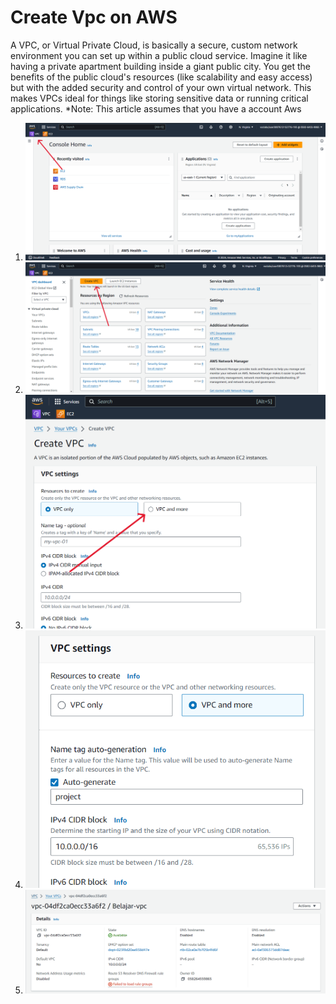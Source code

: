 # Create Vpc on AWS

A VPC, or Virtual Private Cloud, is basically a secure, custom network environment you can set up within a public cloud service.  Imagine it like having a private apartment building inside a giant public city.  You get the benefits of the public cloud's resources (like scalability and easy access) but with the added security and control of your own virtual network.  This makes VPCs ideal for things like storing sensitive data or running critical applications.
*Note: This article assumes that you have a account Aws

1. ![aws dashboard](https://github.com/panntod/MySql-RDS-on-Aws/blob/main/Create%20Vpc/dashboard-vpc.png?raw=true)
2. ![create vpc](https://github.com/panntod/MySql-RDS-on-Aws/blob/main/Create%20Vpc/create-vpc.png?raw=true)
3. ![dashboard create vpc](https://github.com/panntod/MySql-RDS-on-Aws/blob/main/Create%20Vpc/dashboard-create-vpc.png?raw=true)
4. ![display vpc](https://github.com/panntod/MySql-RDS-on-Aws/blob/main/Create%20Vpc/display-vpc.png?raw=true)
5. ![successfully](https://github.com/panntod/MySql-RDS-on-Aws/blob/main/Create%20Vpc/successfully-create-vpc.png?raw=true)
